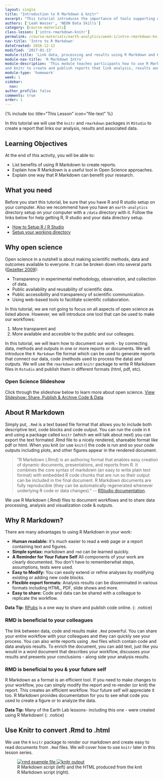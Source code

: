 ```yaml
---
layout: single
title: "Introduction to R Markdown & knitr"
excerpt: "This tutorial introduces the importance of tools supporting documenting & publishing a workflow."
authors: ['Leah Wasser', 'NEON Data Skills']
category: [course-materials]
class-lesson: ['intro-rmarkdown-knitr']
permalink: /course-materials/earth-analytics/week-1/intro-rmarkdown-knitr/
nav-title: 'Intro to R Markdown'
dateCreated: 2016-12-12
modified: '2017-01-13'
module-title: 'Link data, processing and results using R Markdown and Knitr'
module-nav-title: 'R Markdown Intro'
module-description: 'This module teaches participants how to use R Markdown
and knitr to create and publish reports that link analysis, results and documentation.'
module-type: 'homework'
week: 1
sidebar:
  nav:
author_profile: false
comments: true
order: 1
---
```

{% include toc title="This Lesson" icon="file-text" %}

In this tutorial we will use the `knitr` and `rmarkdown` packages in
`RStudio` to create a report that links our analysis, results and associated data.

<div class='notice--success' markdown="1">

## <i class="fa fa-graduation-cap" aria-hidden="true"></i> Learning Objectives
At the end of this activity, you will be able to:

* List benefits of using R Markdown to create reports.
* Explain how R Markdown is a useful tool in Open Science approaches.
* Explain one way that R Markdown can benefit your research.

## <i class="fa fa-check-square-o fa-2" aria-hidden="true"></i> What you need

Before you start this tutorial, be sure that you have  R and R studio setup on
your computer. Also we recommend have you have an `earth-analytics` directory
setup on your computer with a `/data` directory with it. Follow the links below
for help getting R, R studio and your data directory setup.

* [How to Setup R / R Studio](/course-materials/earth-analytics/week-1/setup-r-rstudio/)
* [Setup your working directory](/course-materials/earth-analytics/week-1/setup-working-directory/)


</div>

## Why open science

Open science in a nutshell is about making scientific methods, data and outcomes
available to everyone. It can be broken down into several parts (<a href="http://www.openscience.org/blog/?p=269" target="_blank">Gezelter 2009</a>):

* Transparency in experimental methodology, observation, and collection of data.
* Public availability and reusability of scientific data.
* Public accessibility and transparency of scientific communication.
* Using web-based tools to facilitate scientific collaboration.

In this tutorial, we are not going to focus on all aspects of open science as
listed above. However, we will introduce one tool that can be used to make our
workflows:

1. More transparent and
2. More available and accesible to the public and our colleages.

In this tutorial, we will learn how to document our work - by connecting data,
methods and outputs in one or more reports or documents. We will introduce the
`R Markdown` file format which can be used to generate reports that connect our
data, code (methods used to process the data) and outputs. We will use the
`rmarkdown` and `knitr` package to write R Markdown files in `Rstudio` and
publish them in different formats (html, pdf, etc).

### Open Science Slideshow

Click through the slideshow below to learn more about open science.
<a class="btn btn-info" href="{{ site.baseurl }}/slide-shows/share-publish-archive/" target= "_blank"> <i class="fa fa-youtube-play" aria-hidden="true"></i>
View Slideshow: Share, Publish & Archive Code & Data</a>

## About R Markdown

Simply put, `.Rmd` is a text based file format that allows you to include both
descriptive text, code blocks and code output. You can run the code in `R` and
using a package called `knitr` (which we will talk about next) you can export the
text formated .Rmd file to a nicely rendered, shareable format like pdf or html.
When you knit (or use `knitr`) the code is run and so your code outputs including
plots, and other figures appear in the rendered document.

> “R Markdown (.Rmd) is an authoring format that enables easy creation of dynamic
documents, presentations, and reports from R. It combines the core syntax of
markdown (an easy to write plain text format) with embedded R code chunks that
are run so their output can be included in the final document. R Markdown
documents are fully reproducible (they can be automatically regenerated whenever
underlying R code or data changes)."
-- <a href="http://rmarkdown.rstudio.com/" target="_blank">RStudio documentation</a>.


We use R Markdown (.Rmd) files to document workflows and to share data processing,
analysis and visualization code & outputs.

## Why R Markdown?
There are many advantages to using R Markdown in your work:

* **Human readable:** it's much easier to read a web page or a report containing text and figures.
* **Simple syntax:** markdown and `rmd` can be learned quickly.
* **A Reminder for Your Future Self** All components of your work are clearly documented. You don't have to rememberwhat steps, assumptions, tests were used.
* **Easy to Modify:** You can easily extend or refine analyses by modifying existing or adding new
code blocks.
* **Flexible export formats:** Analysis results can be disseminated in various formats including HTML, PDF,
slide shows and more.
* **Easy to share:** Code and data can be shared with a colleague to replicate the workflow.

<i class="fa fa-star"></i> **Data Tip:**
<a href="https://rpubs.com/" target= "_blank ">RPubs</a> is a one way to
share and publish code online.
{: .notice}

### RMD is beneficial to your colleagues
The link between data, code and results make `.Rmd` powerful. You can share your
entire workflow with your colleagues and they can quickly see your process. You
can also write reports using `.Rmd` files which contain code and data
analysis results. To enrich the document, you can add text, just like you would
in a word document that describes your workflow, discusses your results and
presents your conclusions - along side your analysis results.

### RMD is beneficial to you & your future self

R Markdown as a format is an efficient tool. If you need to make changes to your
workflow, you can simply modify the report and re-render (or knit) the report.
This creates an efficient workflow. Your future self will appreciate it too.
R Markdown provides documentation for you to see what code you used to create a
figure or to analyze the data.

<i class="fa fa-star"></i> **Data Tip:** Many of the Earth Lab lessons- including
this one - were created using R Markdown!
{: .notice}


## Use Knitr to convert .Rmd to .html

We use the `R` `knitr` package to render our markdown and create easy to read
documents from `.Rmd` files. We will cover how to use `knitr` later in this
lesson series.

<figure class="half">
	<a href="{{ site.baseurl }}/images/course-materials/earth-analytics/week-1/intro-knitr-rmd/rmd-file.png">
	<img src="{{ site.baseurl }}/images/course-materials/earth-analytics/week-1/intro-knitr-rmd/rmd-file.png" alt="rmd example file">
	</a>
	<a href="{{ site.baseurl }}/images/course-materials/earth-analytics/week-1/intro-knitr-rmd/knitr-output.png">
	<img src="{{ site.baseurl }}/images/course-materials/earth-analytics/week-1/intro-knitr-rmd/knitr-output.png" alt="knitr output">
	</a>
	<figcaption>R Markdown script (left) and the HTML produced from the knit R
	Markdown script (right).
	</figcaption>
</figure>
